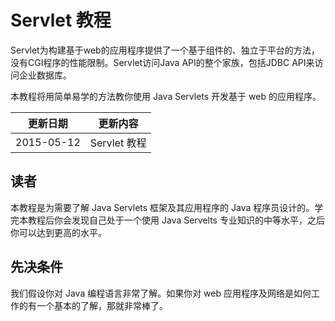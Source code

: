 # Servlet 教程

Servlet为构建基于web的应用程序提供了一个基于组件的、独立于平台的方法，没有CGI程序的性能限制。Servlet访问Java API的整个家族，包括JDBC API来访问企业数据库。

本教程将用简单易学的方法教你使用 Java Servlets 开发基于 web 的应用程序。

|更新日期    |更新内容
|----------|--------------------
|2015-05-12|Servlet 教程

## 读者

本教程是为需要了解 Java Servlets 框架及其应用程序的 Java 程序员设计的。学完本教程后你会发现自己处于一个使用 Java Servelts 专业知识的中等水平，之后你可以达到更高的水平。

## 先决条件

我们假设你对 Java 编程语言非常了解。如果你对 web 应用程序及网络是如何工作的有一个基本的了解，那就非常棒了。


